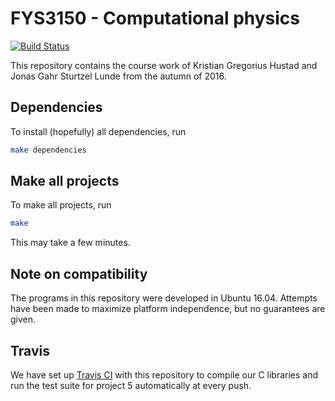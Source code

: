 # FYS3150 - Computational physics
[![Build Status](https://travis-ci.org/KGHustad/FYS3150.svg?branch=master)](https://travis-ci.org/KGHustad/FYS3150)

This repository contains the course work of Kristian Gregorius Hustad and Jonas Gahr Sturtzel Lunde from the autumn of 2016.

## Dependencies
To install (hopefully) all dependencies, run
``` sh
make dependencies
```

## Make all projects
To make all projects, run
``` sh
make
```

This may take a few minutes.

## Note on compatibility
The programs in this repository were developed in Ubuntu 16.04. Attempts have been made to maximize platform independence, but no guarantees are given.

## Travis
We have set up [Travis CI](https://travis-ci.org/KGHustad/FYS3150) with this repository to compile our C libraries and run the test suite for project 5 automatically at every push.
